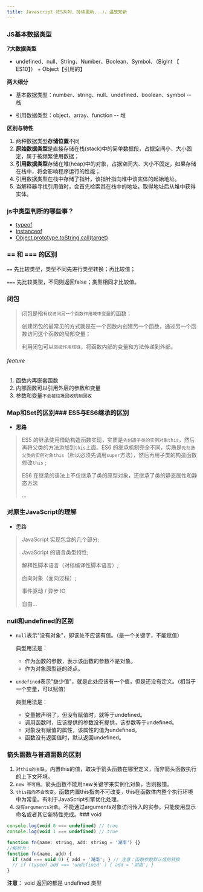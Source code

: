 ```yaml
---
title: Javascript（ES系列、持续更新...），温故知新
---
```


### JS基本数据类型

**7大数据类型**

- undefined、null、String、Number、Boolean、Symbol、（BigInt 【 ES10】）  +  Object【引用的】

**两大细分**

- 基本数据类型：number、string、null、undefined、boolean、symbol -- 栈


- 引用数据类型：object、array、function -- 堆

**区别与特性**

1. 两种数据类型**存储位置**不同
2. **原始数据类型**是直接存储在栈(stack)中的简单数据段，占据空间小、大小固定，属于被频繁使用数据；
3. **引用数据类型**存储在堆(heap)中的对象，占据空间大、大小不固定，如果存储在栈中，将会影响程序运行的性能；
4. 引用数据类型在栈中存储了指针，该指针指向堆中该实体的起始地址。
5. 当解释器寻找引用值时，会首先检索其在栈中的地址，取得地址后从堆中获得实体。

### js中类型判断的哪些事？

- [typeof]()
- [instanceof](https://developer.mozilla.org/zh-CN/docs/Web/JavaScript/Reference/Operators/instanceof)
- [Object.prototype.toString.call(target)](https://developer.mozilla.org/zh-CN/docs/Web/JavaScript/Reference/Global_Objects/Object/toString)

### == 和 === 的区别

`==`	先比较类型，类型不同先进行类型转换；再比较值；

`===` 先比较类型，不同则返回false；类型相同才比较值。

### 闭包

> 闭包是指`有权访问另一个函数作用域中变量`的函数；
>
> 创建闭包的最常见的方式就是在一个函数内创建另一个函数，通过另一个函数访问这个函数的局部变量；
>
> 利用闭包可以`突破作用域链`，将函数内部的变量和方法传递到外部。

###### feature

1. 函数内再嵌套函数
2. 内部函数可以引用外层的参数和变量
3. 参数和变量`不会被垃圾回收机制回收`

### Map和Set的区别### ES5与ES6继承的区别

- **思路**

> ES5 的继承使用借助构造函数实现，实质是`先创造子类的实例对象this`，然后再将父类的方法添加到`this`上面。ES6 的继承机制完全不同，实质是`先创造父类的实例对象this`（所以必须先调用`super`方法），然后再用子类的构造函数修改`this` ;
>
> ES6 在继承的语法上不仅继承了类的原型对象，还继承了类的静态属性和静态方法
>
> ...

### 对原生JavaScript的理解

- 思路

>JavaScript 实现包含的几个部分;
>
>JavaScript 的语言类型特性;
>
>解释性脚本语言（对标编译性脚本语言）;
>
>面向对象（面向过程）;
>
>事件驱动 / 异步 IO 
>
>自由...

### null和undefined的区别

- `null`表示"没有对象"，即该处不应该有值。（是一个关键字，不能赋值）

  典型用法是：

  - 作为函数的参数，表示该函数的参数不是对象。
  - 作为对象原型链的终点。


- `undefined`表示"缺少值"，就是此处应该有一个值，但是还没有定义。（相当于一个变量，可以赋值）

  典型用法是：

  - 变量被声明了，但没有赋值时，就等于undefined。
  - 调用函数时，应该提供的参数没有提供，该参数等于undefined。
  - 对象没有赋值的属性，该属性的值为undefined。
  - 函数没有返回值时，默认返回undefined。

### 箭头函数与普通函数的区别

1. `对this的关联`。内置this的值，取决于箭头函数在哪里定义，而非箭头函数执行的上下文环境。
2. `new 不可用`。箭头函数不能用new关键字来实例化对象，否则报错。
3. `this指向不会改变`。函数内置this指向不可改变，this在函数体内整个执行环境中为常量。有利于JavaScript引擎优化处理。
4. `没有arguments对象`。不能通过arguments对象访问传入的实参。只能使用显示命名或者其它新特性完成。###  void

```javascript
console.log(void 0 === undefined) // true
console.log(void 1 === undefined) // true

function fn(name: string, add: string = '湖南') {} 
//解析为：
function fn(name, add) {
  if (add === void 0) { add = '湖南'; } // 注意：函数参数默认值的转换 
  // if (typeof add === 'undefined' ) { add = '湖南'; }
}
```
**注意**： void 返回的都是 undefined 类型


